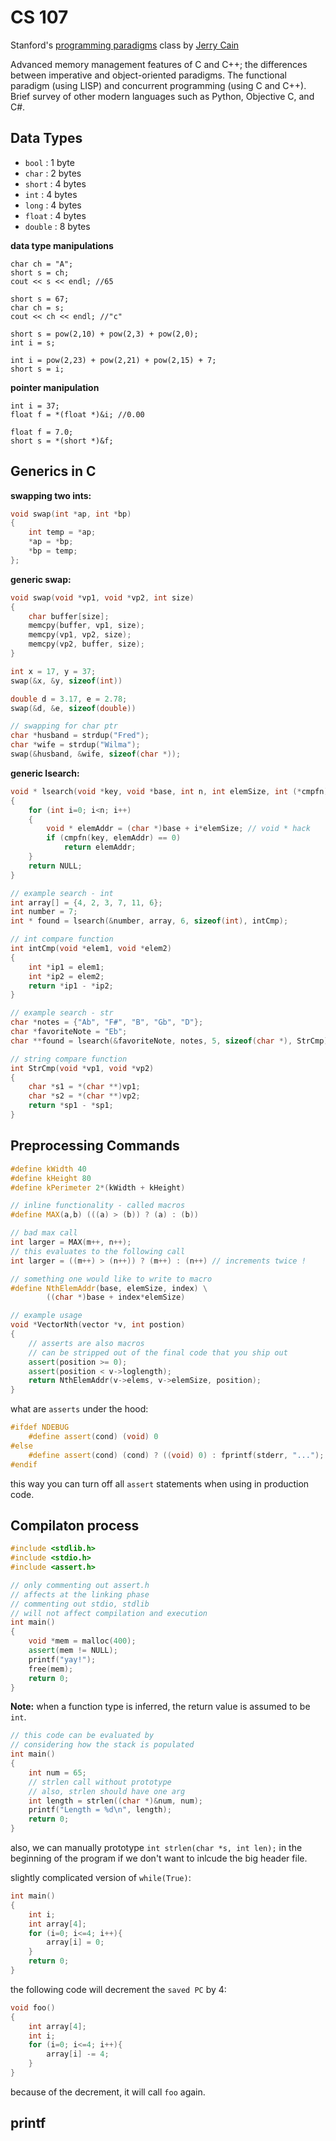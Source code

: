 # CS 107 #

Stanford's [programming paradigms](https://see.stanford.edu/Course/CS107) class by [Jerry Cain](https://twitter.com/jerrycainjr)

Advanced memory management features of C and C++; the differences between imperative and object-oriented paradigms. The functional paradigm (using LISP) and concurrent programming (using C and C++). Brief survey of other modern languages such as Python, Objective C, and C#.

## Data Types ##

* `bool`    :    1 byte
* `char`    :    2 bytes
* `short`    :    4 bytes
* `int`    :    4 bytes
* `long`    :    4 bytes
* `float`    :    4 bytes
* `double`    :    8 bytes

__data type manipulations__

```
char ch = "A";
short s = ch;
cout << s << endl; //65
```

```
short s = 67;
char ch = s;
cout << ch << endl; //"c"
```

```
short s = pow(2,10) + pow(2,3) + pow(2,0);
int i = s;
```

```
int i = pow(2,23) + pow(2,21) + pow(2,15) + 7;
short s = i;
```

__pointer manipulation__

```
int i = 37;
float f = *(float *)&i; //0.00
```

```
float f = 7.0;
short s = *(short *)&f;
```

## Generics in C ##

__swapping two ints:__

```cpp
void swap(int *ap, int *bp)
{
	int temp = *ap;
	*ap = *bp;
	*bp = temp;
};
```

__generic swap:__

```cpp
void swap(void *vp1, void *vp2, int size)
{
	char buffer[size];
	memcpy(buffer, vp1, size);
	memcpy(vp1, vp2, size);
	memcpy(vp2, buffer, size);
}

int x = 17, y = 37;
swap(&x, &y, sizeof(int))

double d = 3.17, e = 2.78;
swap(&d, &e, sizeof(double))

// swapping for char ptr 
char *husband = strdup("Fred");
char *wife = strdup("Wilma");
swap(&husband, &wife, sizeof(char *));
```

__generic lsearch:__

```cpp
void * lsearch(void *key, void *base, int n, int elemSize, int (*cmpfn)(void *, void *))
{
	for (int i=0; i<n; i++)
	{
		void * elemAddr = (char *)base + i*elemSize; // void * hack
		if (cmpfn(key, elemAddr) == 0)
			return elemAddr;
	}
	return NULL;
}

// example search - int
int array[] = {4, 2, 3, 7, 11, 6};
int number = 7;
int * found = lsearch(&number, array, 6, sizeof(int), intCmp);

// int compare function
int intCmp(void *elem1, void *elem2)
{
	int *ip1 = elem1;
	int *ip2 = elem2;
	return *ip1 - *ip2;
}

// example search - str
char *notes = {"Ab", "F#", "B", "Gb", "D"};
char *favoriteNote = "Eb";
char **found = lsearch(&favoriteNote, notes, 5, sizeof(char *), StrCmp);

// string compare function
int StrCmp(void *vp1, void *vp2)
{
	char *s1 = *(char **)vp1;
	char *s2 = *(char **)vp2;
	return *sp1 - *sp1;
}
```

## Preprocessing Commands ##

```cpp
#define kWidth 40
#define kHeight 80
#define kPerimeter 2*(kWidth + kHeight)

// inline functionality - called macros
#define MAX(a,b) (((a) > (b)) ? (a) : (b))

// bad max call
int larger = MAX(m++, n++);
// this evaluates to the following call
int larger = ((m++) > (n++)) ? (m++) : (n++) // increments twice ! 

// something one would like to write to macro
#define NthElemAddr(base, elemSize, index) \
		((char *)base + index*elemSize)

// example usage
void *VectorNth(vector *v, int postion)
{
	// asserts are also macros 
	// can be stripped out of the final code that you ship out
	assert(position >= 0);
	assert(position < v->loglength);
	return NthElemAddr(v->elems, v->elemSize, position);
}
```

what are `asserts` under the hood:
```cpp
#ifdef NDEBUG
	#define assert(cond) (void) 0
#else
	#define assert(cond) (cond) ? ((void) 0) : fprintf(stderr, "..."); exit(0)
#endif
```
this way you can turn off all `assert` statements when using in production code. 

## Compilaton process ##

```cpp
#include <stdlib.h>
#include <stdio.h>
#include <assert.h>

// only commenting out assert.h  
// affects at the linking phase
// commenting out stdio, stdlib 
// will not affect compilation and execution
int main()
{
	void *mem = malloc(400);
	assert(mem != NULL);
	printf("yay!");
	free(mem);
	return 0;
}
```
__Note:__ when a function type is inferred, the return value is assumed to be `int`.
```c
// this code can be evaluated by 
// considering how the stack is populated
int main()
{
	int num = 65;
	// strlen call without prototype
	// also, strlen should have one arg
	int length = strlen((char *)&num, num); 
	printf("Length = %d\n", length);
	return 0;
}
```
also, we can manually prototype `int strlen(char *s, int len);` in the beginning of the program if we don't want to inlcude the big header file. 

slightly complicated version of `while(True)`:
```c
int main()
{
	int i;
	int array[4];
	for (i=0; i<=4; i++){
		array[i] = 0;
	}
	return 0;
}
```
the following code will decrement the `saved PC` by 4:
```c
void foo()
{
	int array[4];
	int i;
	for (i=0; i<=4; i++){
		array[i] -= 4;
	}
}
```
because of the decrement, it will call `foo` again.

## printf ##
